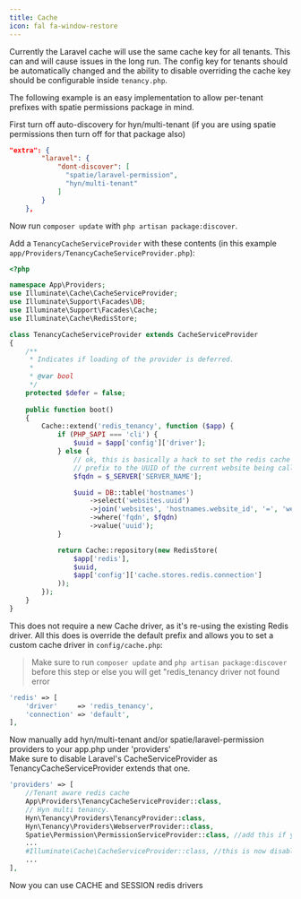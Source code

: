 ```yaml
---
title: Cache
icon: fal fa-window-restore
---
```


Currently the Laravel cache will use the same cache key for all tenants. 
This can and will cause issues in the long run. The config key for tenants 
should be automatically changed and the ability to disable overriding the cache key should be configurable inside `tenancy.php`.

The following example is an easy implementation to allow per-tenant prefixes with spatie permissions package in mind.

First turn off auto-discovery for hyn/multi-tenant (if you are using spatie permissions then turn off for that package also)

```json
"extra": {
        "laravel": {
            "dont-discover": [
              "spatie/laravel-permission",
              "hyn/multi-tenant"
            ]
        }
    },
```

Now run `composer update` with `php artisan package:discover`.

Add a `TenancyCacheServiceProvider` with these contents 
(in this example `app/Providers/TenancyCacheServiceProvider.php`):

```php
<?php

namespace App\Providers;
use Illuminate\Cache\CacheServiceProvider;
use Illuminate\Support\Facades\DB;
use Illuminate\Support\Facades\Cache;
use Illuminate\Cache\RedisStore;

class TenancyCacheServiceProvider extends CacheServiceProvider
{
    /**
     * Indicates if loading of the provider is deferred.
     *
     * @var bool
     */
    protected $defer = false;
    
    public function boot()
    {
        Cache::extend('redis_tenancy', function ($app) {
            if (PHP_SAPI === 'cli') {
                $uuid = $app['config']['driver'];
            } else {
                // ok, this is basically a hack to set the redis cache store
                // prefix to the UUID of the current website being called
                $fqdn = $_SERVER['SERVER_NAME'];

                $uuid = DB::table('hostnames')
                    ->select('websites.uuid')
                    ->join('websites', 'hostnames.website_id', '=', 'websites.id')
                    ->where('fqdn', $fqdn)
                    ->value('uuid');
            }

            return Cache::repository(new RedisStore(
                $app['redis'],
                $uuid,
                $app['config']['cache.stores.redis.connection']
            ));
        });
    }
}
```

This does not require a new Cache driver, as it's re-using 
the existing Redis driver. All this does is override the default prefix and 
allows you to set a custom cache driver in `config/cache.php`:

> Make sure to run `composer update` and `php artisan package:discover` before this step or else you will get "redis_tenancy driver not found error

```php
'redis' => [
    'driver'     => 'redis_tenancy',
    'connection' => 'default',
],
```

Now manually add hyn/multi-tenant and/or spatie/laravel-permission providers to your app.php under 'providers'  
Make sure to disable Laravel's CacheServiceProvider as TenancyCacheServiceProvider extends that one.

```php
'providers' => [
    //Tenant aware redis cache
    App\Providers\TenancyCacheServiceProvider::class,
    // Hyn multi tenancy.
    Hyn\Tenancy\Providers\TenancyProvider::class,
    Hyn\Tenancy\Providers\WebserverProvider::class,
    Spatie\Permission\PermissionServiceProvider::class, //add this if you have Spatie Permissions package
    ...
    #Illuminate\Cache\CacheServiceProvider::class, //this is now disabled
    ...
],
```

Now you can use CACHE and SESSION redis drivers

